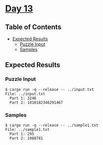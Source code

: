 # [Day 13](https://adventofcode.com/2020/day/13)

## Table of Contents

- [Expected Results](#expected-results)
  - [Puzzle Input](#puzzle-input)
  - [Samples](#samples)

## Expected Results

### Puzzle Input

```console
$ cargo run -q --release -- ../input.txt
File: ../input.txt
  Part 1: 3246
  Part 2: 1010182346291467
```

### Samples

```console
$ cargo run -q --release -- ../sample1.txt
File: ../sample1.txt
  Part 1: 295
  Part 2: 1068781
```
